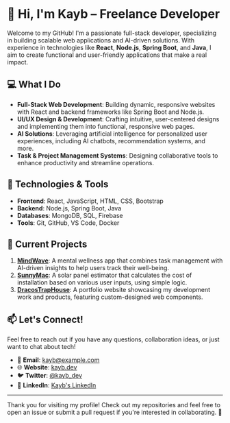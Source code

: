 # 👋 Hi, I'm Kayb – Freelance Developer

Welcome to my GitHub! I'm a passionate full-stack developer, specializing in building scalable web applications and AI-driven solutions. With experience in technologies like **React**, **Node.js**, **Spring Boot**, and **Java**, I aim to create functional and user-friendly applications that make a real impact.

## 💻 What I Do

- **Full-Stack Web Development**: Building dynamic, responsive websites with React and backend frameworks like Spring Boot and Node.js.
- **UI/UX Design & Development**: Crafting intuitive, user-centered designs and implementing them into functional, responsive web pages.
- **AI Solutions**: Leveraging artificial intelligence for personalized user experiences, including AI chatbots, recommendation systems, and more.
- **Task & Project Management Systems**: Designing collaborative tools to enhance productivity and streamline operations.
  
## 🔧 Technologies & Tools

- **Frontend**: React, JavaScript, HTML, CSS, Bootstrap
- **Backend**: Node.js, Spring Boot, Java
- **Databases**: MongoDB, SQL, Firebase
- **Tools**: Git, GitHub, VS Code, Docker

## 🚀 Current Projects

1. **[MindWave](https://github.com/yourusername/mindwave)**: A mental wellness app that combines task management with AI-driven insights to help users track their well-being.
2. **[SunnyMac](https://github.com/yourusername/sunnymac)**: A solar panel estimator that calculates the cost of installation based on various user inputs, using simple logic.
3. **[DracosTrapHouse](https://github.com/yourusername/dracostraphouse)**: A portfolio website showcasing my development work and products, featuring custom-designed web components.

## 📫 Let's Connect!

Feel free to reach out if you have any questions, collaboration ideas, or just want to chat about tech! 

- 📧 **Email**: kayb@example.com
- 🌐 **Website**: [kayb.dev](https://www.kayb.dev)
- 🐦 **Twitter**: [@kayb_dev](https://twitter.com/kayb_dev)
- 🔗 **LinkedIn**: [Kayb's LinkedIn](https://www.linkedin.com/in/kayb)

---

Thank you for visiting my profile! Check out my repositories and feel free to open an issue or submit a pull request if you're interested in collaborating. 🚀


